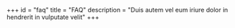 +++
id = "faq"
title = "FAQ"
description = "Duis autem vel eum iriure dolor in hendrerit in vulputate velit"
+++
